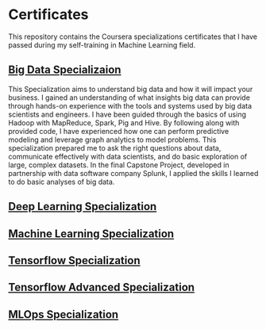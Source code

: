 # Certificates
This repository contains the Coursera specializations certificates that I have passed during my self-training in Machine Learning field. 

## [Big Data Specializaion](https://www.coursera.org/specializations/big-data)
This Specialization aims to understand big data and how it will impact your business. I gained an understanding of what insights big data can provide through hands-on experience with the tools and systems used by big data scientists and engineers. I have been guided through the basics of using Hadoop with MapReduce, Spark, Pig and Hive. By following along with provided code, I have experienced how one can perform predictive modeling and leverage graph analytics to model problems. This specialization prepared me to ask the right questions about data, communicate effectively with data scientists, and do basic exploration of large, complex datasets. In the final Capstone Project, developed in partnership with data software company Splunk, I applied the skills I learned to do basic analyses of big data.
## [Deep Learning Specialization](https://www.coursera.org/specializations/deep-learning)

## [Machine Learning Specialization](https://www.coursera.org/specializations/machine-learning)

## [Tensorflow Specialization](https://www.coursera.org/professional-certificates/tensorflow-in-practice)

## [Tensorflow Advanced Specialization](https://www.coursera.org/specializations/tensorflow-advanced-techniques)

## [MLOps Specialization](https://www.coursera.org/specializations/machine-learning-engineering-for-production-mlops)
